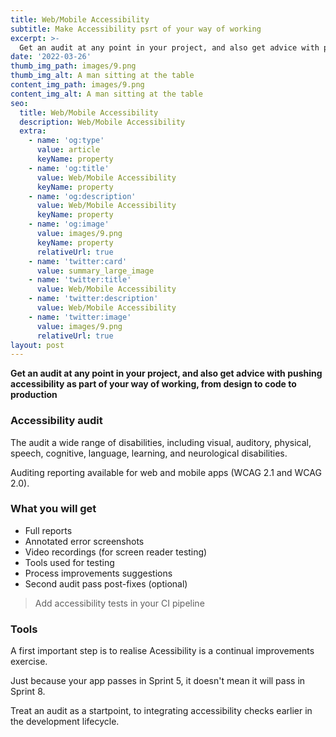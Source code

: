```yaml
---
title: Web/Mobile Accessibility
subtitle: Make Accessibility psrt of your way of working
excerpt: >-
  Get an audit at any point in your project, and also get advice with pushing accessibility as part of your way of working, from design to code to production.
date: '2022-03-26'
thumb_img_path: images/9.png
thumb_img_alt: A man sitting at the table
content_img_path: images/9.png
content_img_alt: A man sitting at the table
seo:
  title: Web/Mobile Accessibility
  description: Web/Mobile Accessibility
  extra:
    - name: 'og:type'
      value: article
      keyName: property
    - name: 'og:title'
      value: Web/Mobile Accessibility
      keyName: property
    - name: 'og:description'
      value: Web/Mobile Accessibility
      keyName: property
    - name: 'og:image'
      value: images/9.png
      keyName: property
      relativeUrl: true
    - name: 'twitter:card'
      value: summary_large_image
    - name: 'twitter:title'
      value: Web/Mobile Accessibility
    - name: 'twitter:description'
      value: Web/Mobile Accessibility
    - name: 'twitter:image'
      value: images/9.png
      relativeUrl: true
layout: post
---
```


**Get an audit at any point in your project, and also get advice with pushing accessibility as part of your way of working, from design to code to production**

### Accessibility audit

The audit a wide range of disabilities, including visual, auditory, physical, speech, cognitive, language, learning, and neurological disabilities. 

Auditing reporting available for web and mobile apps (WCAG 2.1 and WCAG 2.0).

### What you will get

- Full reports
- Annotated error screenshots
- Video recordings (for screen reader testing)
- Tools used for testing
- Process improvements suggestions
- Second audit pass post-fixes (optional)

> Add accessibility tests in your CI pipeline

### Tools

A first important step is to realise Acessibility is a continual improvements exercise.

Just because your app passes in Sprint 5, it doesn't mean it will pass in Sprint 8. 

Treat an audit as a startpoint, to integrating accessibility checks earlier in the development lifecycle.

